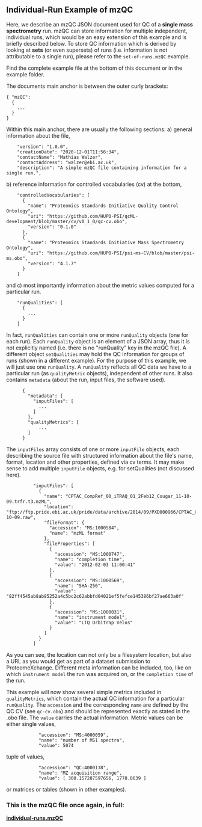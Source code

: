 
## Individual-Run Example of mzQC
Here, we describe an mzQC JSON document used for QC of a **single mass spectrometry** run.
mzQC can store information for multiple independent, individual runs, which would be an easy extension of this example and is briefly described below.
To store QC information which is derived by looking at **sets** (or even supersets) of runs (i.e. information is not attributable to a single run), please refer to the `set-of-runs.mzQC` example.

Find the complete example file at the bottom of this document or in the example folder.

The documents main anchor is between the outer curly brackets:
```
{ "mzQC":
  {
    ...
  }
}
```

Within this main anchor, there are usually the following sections:
a) general information about the file,
```
    "version": "1.0.0",
    "creationDate": "2020-12-01T11:56:34",
    "contactName": "Mathias Walzer",
    "contactAddress": "walzer@ebi.ac.uk",
    "description": "A simple mzQC file containing information for a single run.",
```

b) reference information for controlled vocabularies (cv) at the bottom, 
```
    "controlledVocabularies": [
      {
        "name": "Proteomics Standards Initiative Quality Control Ontology",
        "uri": "https://github.com/HUPO-PSI/qcML-development/blob/master/cv/v0_1_0/qc-cv.obo",
        "version": "0.1.0"
      },
      {
        "name": "Proteomics Standards Initiative Mass Spectrometry Ontology",
        "uri": "https://github.com/HUPO-PSI/psi-ms-CV/blob/master/psi-ms.obo",
        "version": "4.1.7"
      }
    ]
```
and
c) most importantly information about the metric values computed for a particular run.
```
    "runQualities": [
      {
        ...
      }
    ]
```
In fact, `runQualities` can contain one or more `runQuality` objects (one for each run). Each `runQuality` object is an element of a JSON array, thus it is not explicitly named (i.e. there is no "runQuality" key in the mzQC file).
A different object `setQualities` may hold the QC information for groups of runs (shown in a different example).
For the purpose of this example, we will just use one `runQuality`.
A `runQuality` reflects all QC data we have to a particular run (as `qualityMetric` objects), independent of other runs. It also contains `metadata` (about the run, input files, the software used). 
```
      {
        "metadata": {
          "inputFiles": [ 
            ...
          ]
        },
        "qualityMetrics": [
            ...
        ]
      }
```
The `inputFiles` array consists of one or more `inputFile` objects, each describing the source file with structured information about the file's name, format, location and other properties, defined via cv terms. It may make sense to add multiple `inputFile` objects, e.g. for setQualities (not discussed here).
```
          "inputFiles": [
            {
              "name": "CPTAC_CompRef_00_iTRAQ_01_2Feb12_Cougar_11-10-09.trfr.t3.mzML",
              "location": "ftp://ftp.pride.ebi.ac.uk/pride/data/archive/2014/09/PXD000966/CPTAC_CompRef_00_iTRAQ_01_2Feb12_Cougar_11-10-09.raw",
              "fileFormat": {
                "accession": "MS:1000584",
                "name": "mzML format"
              },
              "fileProperties": [
                {
                  "accession": "MS:1000747",
                  "name": "completion time",
                  "value": "2012-02-03 11:00:41"
                },
                {
                  "accession": "MS:1000569",
                  "name": "SHA-256",
                  "value": "82ff4545ab8ab85252a4c5bc2c62abbfd04021ef5fefce145386bf27ae663a0f"
                },
                {
                  "accession": "MS:1000031",
                  "name": "instrument model",
                  "value": "LTQ Orbitrap Velos"
                }
              ]
            }
          ]
```
As you can see, the location can not only be a filesystem location, but also a URL as you would get as part of a dataset submission to ProteomeXchange. Different meta information can be included, too, like on which `instrument model` the run was acquired on, or the `completion time` of the run.

This example will now show several simple metrics included in `qualityMetrics`, which contain the actual QC information for a particular `runQuality`. The `accession` and the corresponding `name` are defined by the QC CV (see `qc-cv.obo`) and should be represented exactly as stated in the .obo file. The `value` carries the actual information.
Metric values can be either single values,
```
            "accession": "MS:4000059",
            "name": "number of MS1 spectra",
            "value": 5074
```
tuple of values,
```
            "accession": "QC:4000138",
            "name": "MZ acquisition range",
            "value": [ 300.157287597656, 1778.8639 ]
```
or matrices or tables (shown in other examples). 


### This is the mzQC file once again, in full:
**[individual-runs.mzQC](examples/individual-runs.mzQC)**